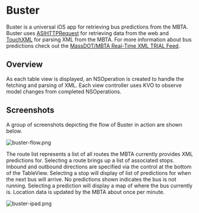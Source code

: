 Buster
======

Buster is a universal iOS app for retrieving bus predictions from the MBTA.  Buster uses [ASIHTTPRequest](http://allseeing-i.com/ASIHTTPRequest/) for retrieving data from the web and [TouchXML](https://github.com/TouchCode/TouchXML) for parsing XML from the MBTA.  For more information about bus predictions check out the [MassDOT/MBTA Real-Time XML TRIAL Feed](http://www.eot.state.ma.us/developers/realtime/).

Overview
------------------

As each table view is displayed, an NSOperation is created to handle the fetching and parsing of XML.  Each view controller uses KVO to observe model changes from completed NSOperations.

Screenshots
-----------

A group of screenshots depicting the flow of Buster in action are shown below.

![buster-flow.png](http://i.imgur.com/kd4Rm.png)

The route list represents a list of all routes the MBTA currently provides XML predictions for.  Selecting a route brings up a list of associated stops.  Inbound and outbound directions are specified via the control at the bottom of the TableView.  Selecting a stop will display of list of predictions for when the next bus will arrive.  No predictions shown indicates the bus is not running.  Selecting a prediction will display a map of where the bus currently is.  Location data is updated by the MBTA about once per minute.

![buster-ipad.png](http://i.imgur.com/63DyX.png)


